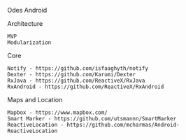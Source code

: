 Odes Android

Architecture

    MVP
    Modularization

Core

    Notify - https://github.com/isfaaghyth/notify
    Dexter - https://github.com/Karumi/Dexter
    RxJava - https://github.com/ReactiveX/RxJava
    RxAndroid - https://github.com/ReactiveX/RxAndroid

Maps and Location

    Mapbox - https://www.mapbox.com/
    Smart Marker - https://github.com/utsmannn/SmartMarker
    ReactiveLocation - https://github.com/mcharmas/Android-ReactiveLocation
